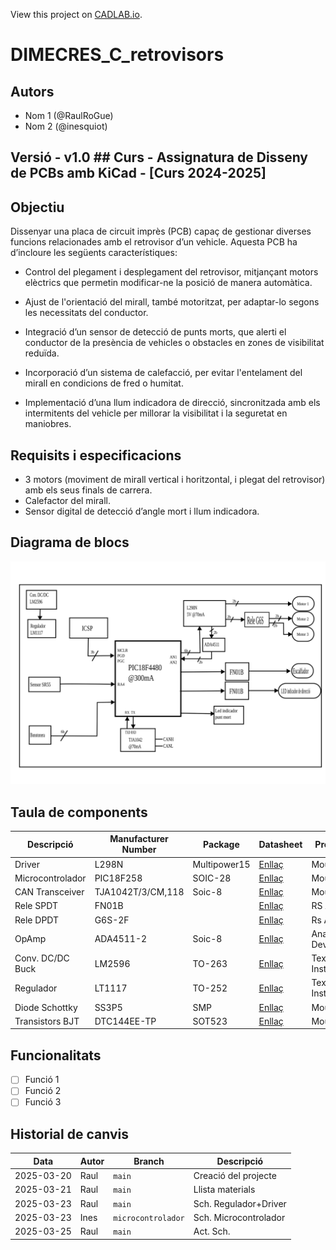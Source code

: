 View this project on [CADLAB.io](https://cadlab.io/project/28966). 

# DIMECRES_C_retrovisors
## Autors
- Nom 1 (@RaulRoGue)
- Nom 2 (@inesquiot)
## Versió - v1.0 ## Curs - Assignatura de Disseny de PCBs amb KiCad - [Curs 2024-2025]

## Objectiu
Dissenyar una placa de circuit imprès (PCB) capaç de gestionar diverses funcions relacionades amb el retrovisor d’un vehicle. Aquesta PCB ha d’incloure les següents característiques:

- Control del plegament i desplegament del retrovisor, mitjançant motors elèctrics que permetin modificar-ne la posició de manera automàtica.

- Ajust de l'orientació del mirall, també motoritzat, per adaptar-lo segons les necessitats del conductor.

- Integració d’un sensor de detecció de punts morts, que alerti el conductor de la presència de vehicles o obstacles en zones de visibilitat reduïda.

- Incorporació d’un sistema de calefacció, per evitar l'entelament del mirall en condicions de fred o humitat.

- Implementació d’una llum indicadora de direcció, sincronitzada amb els intermitents del vehicle per millorar la visibilitat i la seguretat en maniobres.

## Requisits i especificacions
- 3 motors (moviment de mirall vertical i horitzontal, i plegat del retrovisor) amb
els seus finals de carrera.
- Calefactor del mirall.
- Sensor digital de detecció d’angle mort i llum indicadora.

## Diagrama de blocs
![Diagrama blocs](DiagramaBloquesV2.svg)
## Taula de components
| Descripció | Manufacturer Number | Package | Datasheet | Proveïdor | Unitats |
|------------|--------------------|---------|----------|----------|---------|
| Driver | L298N | Multipower15 | [Enllaç](https://www.mouser.es/datasheet/2/389/l298-1849437.pdf) | Mouser | 1 |
| Microcontrolador|PIC18F258|SOIC-28|[Enllaç](https://www.mouser.es/datasheet/2/268/41159e-3443038.pdf)| Mouser | 1 |
| CAN Transceiver|TJA1042T/3/CM,118| Soic-8 |[Enllaç](https://www.mouser.es/datasheet/2/302/TJA1042-3103146.pdf)| Mouser | 1 |
| Rele SPDT| FN01B | | [Enllaç](https://docs.rs-online.com/df01/0900766b8158318b.pdf) | RS Amidata | 2 | 
| Rele DPDT | G6S-2F| | [Enllaç](https://docs.rs-online.com/f19f/0900766b813679a7.pdf) | Rs Amidara | 1 | 
| OpAmp | ADA4511-2 | Soic-8 |[Enllaç](https://www.analog.com/media/en/technical-documentation/data-sheets/ada4511-2.pdf) | Analog Devices | 1 |
| Conv. DC/DC Buck | LM2596 | TO-263  | [Enllaç](https://www.ti.com/lit/ds/symlink/lm2596.pdf?ts=1742644968953&ref_url=https%253A%252F%252Fwww.ti.com%252Fproduct%252Fes-mx%252FLM2596) | Texas Instruments | 1 | 
| Regulador | LT1117 | TO-252 | [Enllaç](https://www.ti.com/lit/ds/symlink/lm1117.pdf?ts=1742626115453&ref_url=https%253A%252F%252Feu.mouser.com%252F) | Texas Instruments | 1 |
| Diode Schottky | SS3P5 | SMP | [Enllaç](https://www.vishay.com/docs/88997/ss3p5.pdf)| Mouser | 1 | 
| Transistors BJT | DTC144EE-TP |  SOT523 | [Enllaç](https://eu.mouser.com/datasheet/2/258/DTC144EE_SOT_523_-3422355.pdf) | Mouser | 3 | 
## Funcionalitats
- [ ] Funció 1
- [ ] Funció 2
- [ ] Funció 3

## Historial de canvis 
| Data | Autor | Branch | Descripció |
|------|------|--------|------------| 
| 2025-03-20 | Raul | `main` | Creació del projecte |
| 2025-03-21 | Raul | `main` | Llista materials | 
| 2025-03-23 | Raul | `main` | Sch. Regulador+Driver |
| 2025-03-23 | Ines | `microcontrolador` | Sch. Microcontrolador |
| 2025-03-25 | Raul | `main` |Act. Sch. |